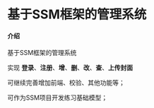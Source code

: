 # 基于SSM框架的管理系统

#### 介绍
基于SSM框架的管理系统

实现 **登录**、**注册**、**增**、**删**、**改**、**查**、**上传封面**

可继续完善增加前端、校验、其他功能等；

可作为SSM项目开发练习基础模型；
